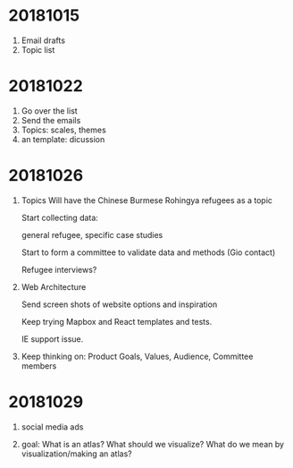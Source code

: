 
# 20181015

1. Email drafts
2. Topic list

# 20181022

1. Go over the list
2. Send the emails
3. Topics: scales, themes
4. an template: dicussion

# 20181026

1. Topics
   Will have the Chinese Burmese Rohingya refugees as a topic
   
   Start collecting data: 
   
   	general refugee, specific case studies
      
   Start to form a committee to validate data and methods (Gio contact)
   
   	Refugee interviews?
   

2. Web Architecture 

   Send screen shots of website options and inspiration
   
   Keep trying Mapbox and React templates and tests. 
   
   IE support issue.

   
3. Keep thinking on: 
   Product Goals, Values, Audience, Committee members
   
# 20181029

1. social media ads

2. goal: What is an atlas? What should we visualize? What do we mean by visualization/making an atlas?

